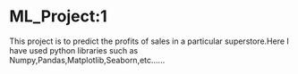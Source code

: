 # ML_Project:1
This project is to predict the profits of sales in a particular superstore.Here I have used python libraries such as Numpy,Pandas,Matplotlib,Seaborn,etc......
